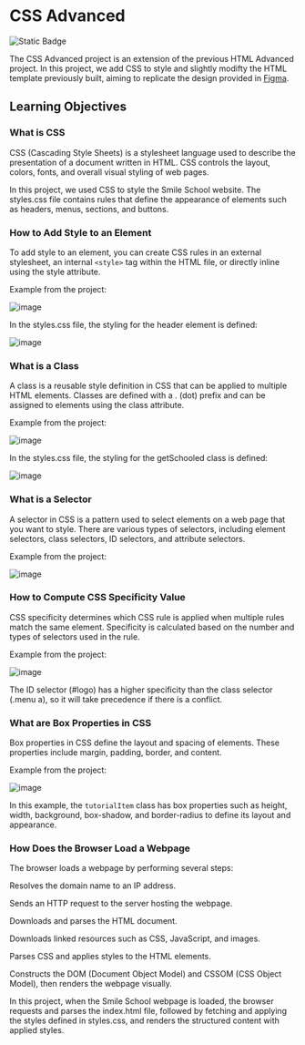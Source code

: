 # CSS Advanced
![Static Badge](https://img.shields.io/badge/CSS-239120?&style=for-the-badge&logo=css3&logoColor=white)

The CSS Advanced project is an extension of the previous HTML Advanced project. In this project, we add CSS to style and slightly modifty the HTML template previously built, aiming to replicate the design provided in [Figma](https://www.figma.com/file/XrEAsu1vQj5fhVaNG38d2W/Homepage?type=design&node-id=0-1&mode=design&t=odbpkpcMXB66kvTC-0).

## Learning Objectives

### What is CSS
CSS (Cascading Style Sheets) is a stylesheet language used to describe the presentation of a document written in HTML. CSS controls the layout, colors, fonts, and overall visual styling of web pages.

In this project, we used CSS to style the Smile School website. The styles.css file contains rules that define the appearance of elements such as headers, menus, sections, and buttons.

### How to Add Style to an Element

To add style to an element, you can create CSS rules in an external stylesheet, an internal `<style>` tag within the HTML file, or directly inline using the style attribute.

Example from the project:

![image](https://github.com/ThatsVie/atlas-web-development/assets/143755961/1bb50032-8724-4eca-9225-6f4c910f109e)


In the styles.css file, the styling for the header element is defined:

![image](https://github.com/ThatsVie/atlas-web-development/assets/143755961/508444fb-08b2-4eca-a92f-f2a9f8022964)


### What is a Class

A class is a reusable style definition in CSS that can be applied to multiple HTML elements. Classes are defined with a . (dot) prefix and can be assigned to elements using the class attribute.

Example from the project:

![image](https://github.com/ThatsVie/atlas-web-development/assets/143755961/0e05c01f-ce66-403f-bb29-6f85feff6199)


In the styles.css file, the styling for the getSchooled class is defined:

![image](https://github.com/ThatsVie/atlas-web-development/assets/143755961/23389650-9a9c-45a7-b45a-1d9cb96fc959)


### What is a Selector

A selector in CSS is a pattern used to select elements on a web page that you want to style. There are various types of selectors, including element selectors, class selectors, ID selectors, and attribute selectors.

Example from the project:

![image](https://github.com/ThatsVie/atlas-web-development/assets/143755961/4d606e3c-0067-4093-861e-21ae90af2990)

### How to Compute CSS Specificity Value
CSS specificity determines which CSS rule is applied when multiple rules match the same element. Specificity is calculated based on the number and types of selectors used in the rule.

Example from the project:

![image](https://github.com/ThatsVie/atlas-web-development/assets/143755961/27c2975e-2ca2-4f02-b893-597e134f8cca)

The ID selector (#logo) has a higher specificity than the class selector (.menu a), so it will take precedence if there is a conflict.

### What are Box Properties in CSS

Box properties in CSS define the layout and spacing of elements. These properties include margin, padding, border, and content.

Example from the project:

![image](https://github.com/ThatsVie/atlas-web-development/assets/143755961/1c33947a-aa09-4dbd-8332-33ffbdc730c2)

In this example, the `tutorialItem` class has box properties such as height, width, background, box-shadow, and border-radius to define its layout and appearance.

### How Does the Browser Load a Webpage

The browser loads a webpage by performing several steps:

Resolves the domain name to an IP address.

Sends an HTTP request to the server hosting the webpage.

Downloads and parses the HTML document.

Downloads linked resources such as CSS, JavaScript, and images.

Parses CSS and applies styles to the HTML elements.

Constructs the DOM (Document Object Model) and CSSOM (CSS Object Model), then renders the webpage visually.


In this project, when the Smile School webpage is loaded, the browser requests and parses the index.html file, followed by fetching and applying the styles defined in styles.css, and renders the structured content with applied styles.
